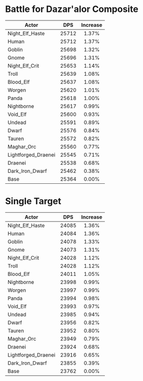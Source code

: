 # Battle for Dazar'alor Composite
| Actor | DPS | Increase |
|---|:---:|:---:|
|Night_Elf_Haste|25712|1.37%|
|Human|25712|1.37%|
|Goblin|25698|1.32%|
|Gnome|25696|1.31%|
|Night_Elf_Crit|25653|1.14%|
|Troll|25639|1.08%|
|Blood_Elf|25637|1.08%|
|Worgen|25620|1.01%|
|Panda|25618|1.00%|
|Nightborne|25617|0.99%|
|Void_Elf|25600|0.93%|
|Undead|25591|0.89%|
|Dwarf|25576|0.84%|
|Tauren|25572|0.82%|
|Maghar_Orc|25560|0.77%|
|Lightforged_Draenei|25545|0.71%|
|Draenei|25538|0.68%|
|Dark_Iron_Dwarf|25462|0.38%|
|Base|25364|0.00%|

# Single Target
| Actor | DPS | Increase |
|---|:---:|:---:|
|Night_Elf_Haste|24085|1.36%|
|Human|24084|1.36%|
|Goblin|24078|1.33%|
|Gnome|24073|1.31%|
|Night_Elf_Crit|24028|1.12%|
|Troll|24028|1.12%|
|Blood_Elf|24011|1.05%|
|Nightborne|23998|0.99%|
|Worgen|23997|0.99%|
|Panda|23994|0.98%|
|Void_Elf|23993|0.97%|
|Undead|23985|0.94%|
|Dwarf|23956|0.82%|
|Tauren|23952|0.80%|
|Maghar_Orc|23949|0.79%|
|Draenei|23924|0.68%|
|Lightforged_Draenei|23916|0.65%|
|Dark_Iron_Dwarf|23855|0.39%|
|Base|23762|0.00%|
